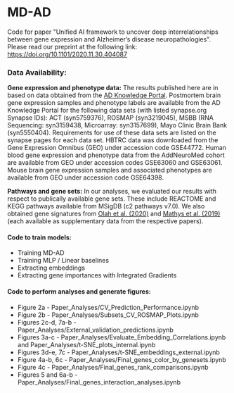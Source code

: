 # MD-AD

Code for paper "Unified AI framework to uncover deep interrelationships between gene expression and Alzheimer’s disease neuropathologies". Please read our preprint at the following link: https://doi.org/10.1101/2020.11.30.404087

### Data Availability:
**Gene expression and phenotype data:** The results published here are in based on data obtained from the [AD Knowledge Portal](https://adknowledgeportal.synapse.org/). Postmortem brain gene expression samples and phenotype labels are available from the AD Knowledge Portal for the following data sets (with listed synapse.org Synapse IDs):  ACT (syn5759376), ROSMAP (syn3219045), MSBB (RNA Sequencing: syn3159438, Microarray: syn3157699), Mayo Clinic Brain Bank (syn5550404). Requirements for use of these data sets are listed on the synapse pages for each data set. HBTRC data was downloaded from the Gene Expression Omnibus (GEO) under accession code GSE44772.  Human blood gene expression and phenotype data from the AddNeuroMed cohort are available from GEO under accession codes GSE63060 and GSE63061. Mouse brain gene expression samples and associated phenotypes are available from GEO under accession code GSE64398.

**Pathways and gene sets:** In our analyses, we evaluated our results with respect to publically available gene sets. These include REACTOME and KEGG pathways available from MSigDB (c2 pathways v7.0). We also obtained gene signatures from [Olah et al. (2020)](https://doi.org/10.1038/s41467-020-19737-2) and [Mathys et al. (2019)](https://doi.org/10.1038/s41586-019-1195-2) (each available as supplementary data from the respective papers).


#### Code to train models:
- Training MD-AD
- Training MLP / Linear baselines
- Extracting embeddings
- Extracting gene importances with Integrated Gradients

#### Code to perform analyses and generate figures:

- Figure 2a - Paper_Analyses/CV_Prediction_Performance.ipynb
- Figure 2b - Paper_Analyses/Subsets_CV_ROSMAP_Plots.ipynb
- Figures 2c-d, 7a-b - Paper_Analyses/External_validation_predictions.ipynb
- Figures 3a-c - Paper_Analyses/Evaluate_Embedding_Correlations.ipynb and Paper_Analyses/t-SNE_plots_internal.ipynb
- Figures 3d-e, 7c - Paper_Analyses/t-SNE_embeddings_external.ipynb
- Figure 4a-b, 6c - Paper_Analyses/Final_genes_color_by_genesets.ipynb
- Figure 4c - Paper_Analyses/Final_genes_rank_comparisons.ipynb
- Figures 5 and 6a-b - Paper_Analyses/Final_genes_interaction_analyses.ipynb
